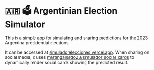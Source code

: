 # :argentina: 🗳️ Argentinian Election Simulator

This is a simple app for simulating and sharing predictions for the 2023 Argentina presidential elections.

It can be accessed at [simuladorelecciones.vercel.app](https://simuladorelecciones.vercel.app/).
When sharing on social media, it uses [martingallardo23/simulador_social_cards](https://github.com/martingallardo23/simulador_social_cards) to dynamically render social cards showing the predicted result.
